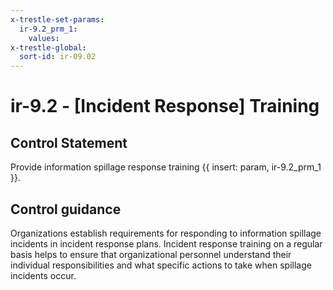 ```yaml
---
x-trestle-set-params:
  ir-9.2_prm_1:
    values:
x-trestle-global:
  sort-id: ir-09.02
---
```


# ir-9.2 - \[Incident Response\] Training

## Control Statement

Provide information spillage response training {{ insert: param, ir-9.2_prm_1 }}.

## Control guidance

Organizations establish requirements for responding to information spillage incidents in incident response plans. Incident response training on a regular basis helps to ensure that organizational personnel understand their individual responsibilities and what specific actions to take when spillage incidents occur.
